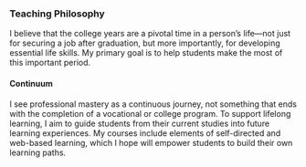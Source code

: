 ### Teaching Philosophy  
I believe that the college years are a pivotal time in a person’s life—not just for securing a job after graduation, but more importantly, for developing essential life skills. My primary goal is to help students make the most of this important period.

#### Continuum  
I see professional mastery as a continuous journey, not something that ends with the completion of a vocational or college program. To support lifelong learning, I aim to guide students from their current studies into future learning experiences. My courses include elements of self-directed and web-based learning, which I hope will empower students to build their own learning paths.
